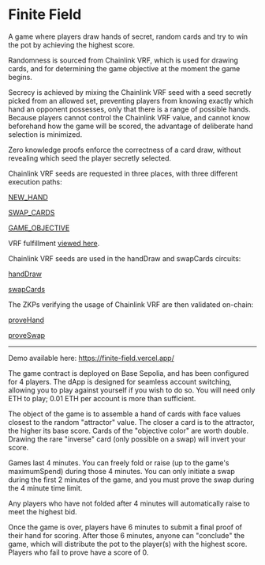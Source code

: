 # Finite Field

A game where players draw hands of secret, random cards and try to win the pot by achieving the highest score.  

Randomness is sourced from Chainlink VRF, which is used for drawing cards, and for determining the game objective at the moment the game begins.  

Secrecy is achieved by mixing the Chainlink VRF seed with a seed secretly picked from an allowed set, preventing players from knowing exactly which hand an opponent possesses, only that there is a range of possible hands.  Because players cannot control the Chainlink VRF value, and cannot know beforehand how the game will be scored, the advantage of deliberate hand selection is minimized.  

Zero knowledge proofs enforce the correctness of a card draw, without revealing which seed the player secretly selected.

Chainlink VRF seeds are requested in three places, with three different execution paths:

[NEW_HAND](https://github.com/Cactoidal/FiniteField/blob/ced934101ebb9183e2fdf875c6074fee91945753/contracts/CardGame.sol#L88)

[SWAP_CARDS](https://github.com/Cactoidal/FiniteField/blob/ced934101ebb9183e2fdf875c6074fee91945753/contracts/CardGame.sol#L328)

[GAME_OBJECTIVE](https://github.com/Cactoidal/FiniteField/blob/ced934101ebb9183e2fdf875c6074fee91945753/contracts/CardGame.sol#L231)

VRF fulfillment [viewed here](https://github.com/Cactoidal/FiniteField/blob/ced934101ebb9183e2fdf875c6074fee91945753/contracts/CardGame.sol#L151).


Chainlink VRF seeds are used in the handDraw and swapCards circuits:

[handDraw](https://github.com/Cactoidal/FiniteField/blob/005744db086d22cf108b87446abc52736fb56fd1/circuits/handDraw.circom#L33)

[swapCards](https://github.com/Cactoidal/FiniteField/blob/005744db086d22cf108b87446abc52736fb56fd1/circuits/swapCards.circom#L51)


The ZKPs verifying the usage of Chainlink VRF are then validated on-chain:

[proveHand](https://github.com/Cactoidal/FiniteField/blob/ced934101ebb9183e2fdf875c6074fee91945753/contracts/CardGame.sol#L219)

[proveSwap](https://github.com/Cactoidal/FiniteField/blob/ced934101ebb9183e2fdf875c6074fee91945753/contracts/CardGame.sol#L394)


____

Demo available here:
https://finite-field.vercel.app/

The game contract is deployed on Base Sepolia, and has been configured for 4 players.  The dApp is designed for seamless account switching, allowing you to play against yourself if you wish to do so.  You will need only ETH to play; 0.01 ETH per account is more than sufficient.  

The object of the game is to assemble a hand of cards with face values closest to the random "attractor" value.  The closer a card is to the attractor, the higher its base score.  Cards of the "objective color" are worth double.  Drawing the rare "inverse" card (only possible on a swap) will invert your score.

Games last 4 minutes.  You can freely fold or raise (up to the game's maximumSpend) during those 4 minutes.  You can only initiate a swap during the first 2 minutes of the game, and you must prove the swap during the 4 minute time limit.  

Any players who have not folded after 4 minutes will automatically raise to meet the highest bid.  

Once the game is over, players have 6 minutes to submit a final proof of their hand for scoring.  After those 6 minutes, anyone can "conclude" the game, which will distribute the pot to the player(s) with the highest score.  Players who fail to prove have a score of 0.
